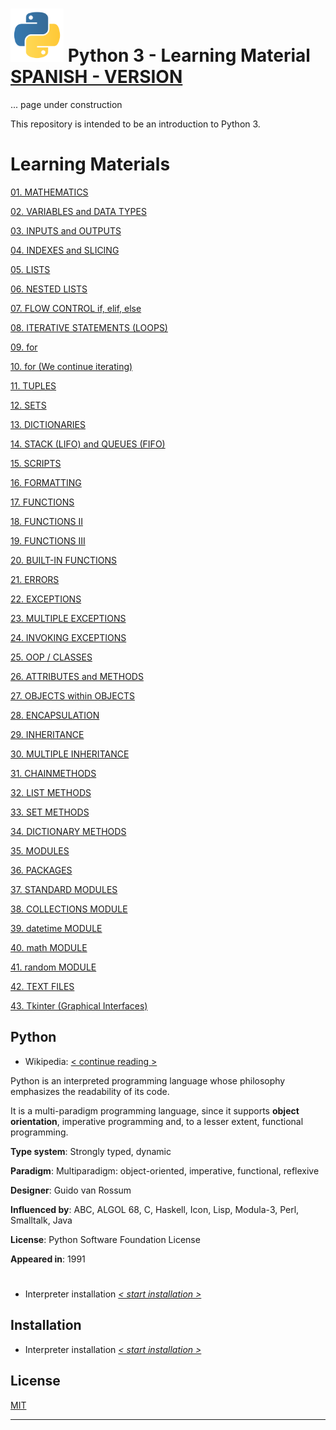 # <img src="mdArchives/py.png"/> Python 3 - Learning Material [SPANISH - VERSION](README.md)
... page under construction

This repository is intended to be an introduction to Python 3.

# Learning Materials

[01. MATHEMATICS](/documentation/math_en.md)

[02. VARIABLES and DATA TYPES](/documentation/variable_en.md)

[03. INPUTS and OUTPUTS](/documentation/entsal_en.md)

[04. INDEXES and SLICING](/documentation/indsli_en.md)

[05. LISTS](/documentation/listas_en.md)

[06. NESTED LISTS](/documentation/listasanidadas_en.md)

[07. FLOW CONTROL if, elif, else](/documentation/controlflujo_en.md) 

[08. ITERATIVE STATEMENTS (LOOPS)](/documentation/iterativas_en.md) 

[09. for](/documentation/for_en.md) 

[10. for (We continue iterating)](/documentation/for2_en.md) 

[11. TUPLES](/documentation/tuplas_en.md) 

[12. SETS](/documentation/conjuntos_en.md) 

[13. DICTIONARIES](/documentation/diccionarios_en.md) 

[14. STACK (LIFO) and QUEUES (FIFO)](/documentation/pilascolas_en.md) 

[15. SCRIPTS](/documentation/entradas_en.md) 

[16. FORMATTING](/documentation/formateo_en.md)

[17. FUNCTIONS](/documentation/funciones_en.md)

[18. FUNCTIONS II](/documentation/funcionesii_en.md)

[19. FUNCTIONS III](/documentation/funcionesiii_en.md)

[20. BUILT-IN FUNCTIONS](/documentation/funcionesint_en.md)

[21. ERRORS](/documentation/errores_en.md)

[22. EXCEPTIONS](/documentation/excepciones_en.md)

[23. MULTIPLE EXCEPTIONS](/documentation/excepcionesmul_en.md)

[24. INVOKING EXCEPTIONS](/documentation/invo_en.md)

[25. OOP / CLASSES](/documentation/poo_en.md)

[26. ATTRIBUTES and METHODS](/documentation/atributosmetodos_en.md)

[27. OBJECTS within OBJECTS](/documentation/objetodentro_en.md)

[28. ENCAPSULATION](/documentation/encap_en.md)

[29. INHERITANCE](/documentation/herencia_en.md)

[30. MULTIPLE INHERITANCE](/documentation/herenciam_en.md)

[31. CHAIN ​​METHODS](/documentation/MetodosCadenas_en.md)

[32. LIST METHODS](/documentation/MetodosListas.md)

[33. SET METHODS](/documentation/MetodosConjuntos_en.md)

[34. DICTIONARY METHODS](/documentation/MetodosDiccionarios_en.md)

[35. MODULES](/documentation/Modulos_en.md)

[36. PACKAGES](/documentation/Paquetes_en.md)

[37. STANDARD MODULES](/documentation/ModulosEstandar_en.md)

[38. COLLECTIONS MODULE](/documentation/collections_en.md)

[39. datetime MODULE](/documentation/datetime_en.md)

[40. math MODULE](/documentation/math_en.md)

[41. random MODULE](/documentation/random_en.md)

[42. TEXT FILES](/documentation/texto_en.md)

[43. Tkinter (Graphical Interfaces)](/documentation/tkinter_en.md)

## Python

+ Wikipedia: [< continue reading >](https://es.wikipedia.org/wiki/Python)

Python is an interpreted programming language whose philosophy emphasizes the readability of its code.

It is a multi-paradigm programming language, since it supports **object orientation**, imperative programming and, to a lesser extent, functional programming.

**Type system**: Strongly typed, dynamic

**Paradigm**: Multiparadigm: object-oriented, imperative, functional, reflexive

**Designer**: Guido van Rossum

**Influenced by**: ABC, ALGOL 68, C, Haskell, Icon, Lisp, Modula-3, Perl, Smalltalk, Java

**License**: Python Software Foundation License

**Appeared in**: 1991

#
+ Interpreter installation _[< start installation >](https://www.python.org/downloads/)_

## Installation
+ Interpreter installation _[< start installation >](https://www.python.org/downloads/)_
## License
[MIT](https://choosealicense.com/licenses/mit/)

---
